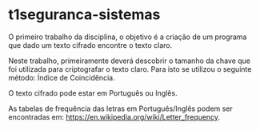 # t1seguranca-sistemas

O primeiro trabalho da disciplina, o objetivo é a criação de um programa que dado um texto cifrado encontre o texto claro.

Neste trabalho, primeiramente deverá descobrir o tamanho da chave que foi utilizada para criptografar o texto claro. Para isto se utilizou o seguinte método: Índice de Coincidência.

O texto cifrado pode estar em Português ou Inglês. 

As tabelas de frequência das letras em Português/Inglês podem ser encontradas em: 
https://en.wikipedia.org/wiki/Letter_frequency.
